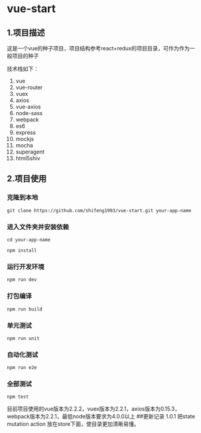 # vue-start
## 1.项目描述
这是一个vue的种子项目，项目结构参考react+redux的项目目录，可作为作为一般项目的种子

技术栈如下：
1. vue
2. vue-router
3. vuex
4. axios
5. vue-axios
6. node-sass
7. webpack
8. es6
9. express
10. mockjs
11. mocha
12. superagent
13. html5shiv

## 2.项目使用
### 克隆到本地
`git clone https://github.com/shifeng1993/vue-start.git your-app-name`
### 进入文件夹并安装依赖
`cd your-app-name`

`npm install`

### 运行开发环境
`npm run dev`

### 打包编译
`npm run build`

### 单元测试
`npm run unit`

### 自动化测试
`npm run e2e`

### 全部测试
`npm test`

目前项目使用的vue版本为2.2.2，vuex版本为2.2.1，axios版本为0.15.3，webpack版本为2.2.1，最低node版本要求为4.0.0以上
##更新记录
1.0.1   把state mutation action 放在store下面，使目录更加清晰易懂。
